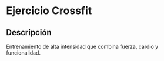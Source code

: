 # Ejercicio Crossfit

## Descripción
Entrenamiento de alta intensidad que combina fuerza, cardio y funcionalidad.